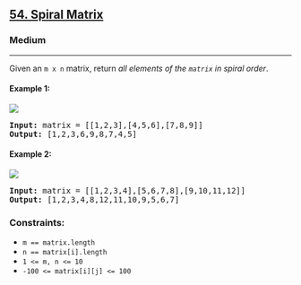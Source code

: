 ## [54. Spiral Matrix](https://leetcode.com/problems/spiral-matrix/)
### Medium
<hr/>

Given an <code>m x n</code> matrix, return <em>all elements of the <code>matrix</code> in spiral order</em>.

#### Example 1:
<img src="https://assets.leetcode.com/uploads/2020/11/13/spiral1.jpg" width="auto" />
<pre>
<strong>Input:</strong> matrix = [[1,2,3],[4,5,6],[7,8,9]]
<strong>Output:</strong> [1,2,3,6,9,8,7,4,5]
</pre>

#### Example 2:
<img src="https://assets.leetcode.com/uploads/2020/11/13/spiral.jpg" width="auto" />
<pre>
<strong>Input:</strong> matrix = [[1,2,3,4],[5,6,7,8],[9,10,11,12]]
<strong>Output:</strong> [1,2,3,4,8,12,11,10,9,5,6,7]
</pre>

### Constraints:

<ul>
  <li><code>m == matrix.length</code></li>
  <li><code>n == matrix[i].length</code></li>
  <li><code>1 &lt;= m, n &lt;= 10</code></li>
  <li><code>-100 &lt;= matrix[i][j] &lt;= 100</code></li>
</ul>
</div>
